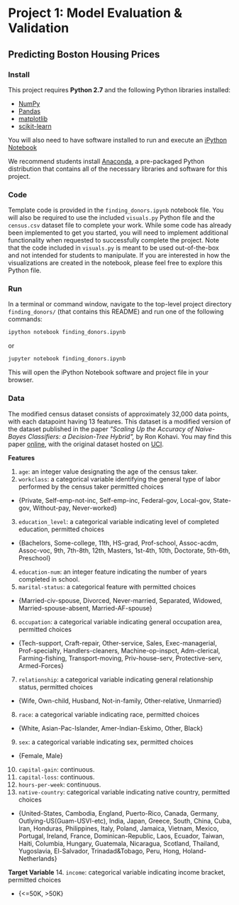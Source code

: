 # Project 1: Model Evaluation & Validation
## Predicting Boston Housing Prices

### Install

This project requires **Python 2.7** and the following Python libraries installed:

- [NumPy](http://www.numpy.org/)
- [Pandas](http://pandas.pydata.org)
- [matplotlib](http://matplotlib.org/)
- [scikit-learn](http://scikit-learn.org/stable/)

You will also need to have software installed to run and execute an [iPython Notebook](http://ipython.org/notebook.html)

We recommend students install [Anaconda](https://www.continuum.io/downloads), a pre-packaged Python distribution that contains all of the necessary libraries and software for this project. 

### Code

Template code is provided in the `finding_donors.ipynb` notebook file. You will also be required to use the included `visuals.py` Python file and the `census.csv` dataset file to complete your work. While some code has already been implemented to get you started, you will need to implement additional functionality when requested to successfully complete the project. Note that the code included in `visuals.py` is meant to be used out-of-the-box and not intended for students to manipulate. If you are interested in how the visualizations are created in the notebook, please feel free to explore this Python file.

### Run

In a terminal or command window, navigate to the top-level project directory `finding_donors/` (that contains this README) and run one of the following commands:

```bash
ipython notebook finding_donors.ipynb
```  
or
```bash
jupyter notebook finding_donors.ipynb
```

This will open the iPython Notebook software and project file in your browser.

### Data

The modified census dataset consists of approximately 32,000 data points, with each datapoint having 13 features. This dataset is a modified version of the dataset published in the paper *"Scaling Up the Accuracy of Naive-Bayes Classifiers: a Decision-Tree Hybrid",* by Ron Kohavi. You may find this paper [online](https://www.aaai.org/Papers/KDD/1996/KDD96-033.pdf), with the original dataset hosted on [UCI](https://archive.ics.uci.edu/ml/datasets/Census+Income).

**Features**
1.  `age`: an integer value designating the age of the census taker. 
2.  `workclass`: a categorical variable identifying the general type of labor performed by the census taker permitted choices 
 - {Private, Self-emp-not-inc, Self-emp-inc, Federal-gov, Local-gov, State-gov, Without-pay, Never-worked}
3.  `education_level`: a categorical variable indicating level of completed education, permitted choices
 - {Bachelors, Some-college, 11th, HS-grad, Prof-school, Assoc-acdm, Assoc-voc, 9th, 7th-8th, 12th, Masters, 1st-4th, 10th, Doctorate, 5th-6th, Preschool}
4.  `education-num`: an integer feature indicating the number of years completed in school. 
5.  `marital-status`: a categorical feature with permitted choices 
 - {Married-civ-spouse, Divorced, Never-married, Separated, Widowed, Married-spouse-absent, Married-AF-spouse} 
6.  `occupation`: a categorical variable indicating general occupation area, permitted choices 
 - {Tech-support, Craft-repair, Other-service, Sales, Exec-managerial, Prof-specialty, Handlers-cleaners, Machine-op-inspct, Adm-clerical, Farming-fishing, Transport-moving, Priv-house-serv, Protective-serv, Armed-Forces}
7.  `relationship`: a categorical variable indicating general relationship status, permitted choices 
 - {Wife, Own-child, Husband, Not-in-family, Other-relative, Unmarried}
8.  `race`: a categorical variable indicating race, permitted choices 
 - {White, Asian-Pac-Islander, Amer-Indian-Eskimo, Other, Black} 
9.  `sex`: a categorical variable indicating sex, permitted choices 
 - {Female, Male} 
10.  `capital-gain`: continuous. 
11.  `capital-loss`: continuous. 
12.  `hours-per-week`: continuous. 
13.  `native-country`: categorical variable indicating native country, permitted choices
 - {United-States, Cambodia, England, Puerto-Rico, Canada, Germany, Outlying-US(Guam-USVI-etc), India, Japan, Greece, South, China, Cuba, Iran, Honduras, Philippines, Italy, Poland, Jamaica, Vietnam, Mexico, Portugal, Ireland, France, Dominican-Republic, Laos, Ecuador, Taiwan, Haiti, Columbia, Hungary, Guatemala, Nicaragua, Scotland, Thailand, Yugoslavia, El-Salvador, Trinadad&Tobago, Peru, Hong, Holand-Netherlands}

**Target Variable**
14. `income`: categorical variable indicating income bracket, permitted choices
 - {<=50K, >50K}